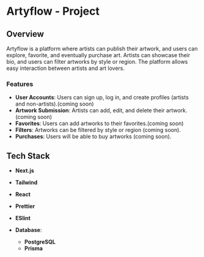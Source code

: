 # Artyflow - Project

## Overview

Artyflow is a platform where artists can publish their artwork, and users can explore, favorite, and eventually purchase art. Artists can showcase their bio, and users can filter artworks by style or region. The platform allows easy interaction between artists and art lovers.

### Features

- **User Accounts**: Users can sign up, log in, and create profiles (artists and non-artists).(coming soon)
- **Artwork Submission**: Artists can add, edit, and delete their artwork.(coming soon)
- **Favorites**: Users can add artworks to their favorites.(coming soon)
- **Filters**: Artworks can be filtered by style or region (coming soon).
- **Purchases**: Users will be able to buy artworks (coming soon).

## Tech Stack

- **Next.js**
- **Tailwind**
- **React**
- **Prettier**
- **ESlint**

- **Database**:
  - **PostgreSQL**
  - **Prisma**
